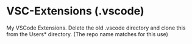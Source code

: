 # VSC-Extensions (.vscode)
My VSCode Extensions. Delete the old .vscode directory and clone this from the Users\* directory. (The repo name matches for this use)
